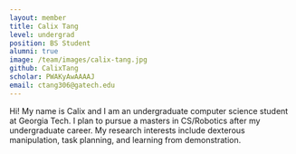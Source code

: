 ```yaml
---
layout: member
title: Calix Tang
level: undergrad
position: BS Student
alumni: true
image: /team/images/calix-tang.jpg
github: CalixTang
scholar: PWAKyAwAAAAJ
email: ctang306@gatech.edu
---
```


Hi! My name is Calix and I am an undergraduate computer science student at Georgia Tech. I plan to pursue a masters in CS/Robotics after my undergraduate career. My research interests include dexterous manipulation, task planning, and learning from demonstration.